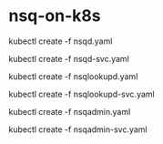 # nsq-on-k8s

kubectl create -f nsqd.yaml 

kubectl create -f nsqd-svc.yaml 

kubectl create -f nsqlookupd.yaml 

kubectl create -f nsqlookupd-svc.yaml 

kubectl create -f nsqadmin.yaml 

kubectl create -f nsqadmin-svc.yaml 

